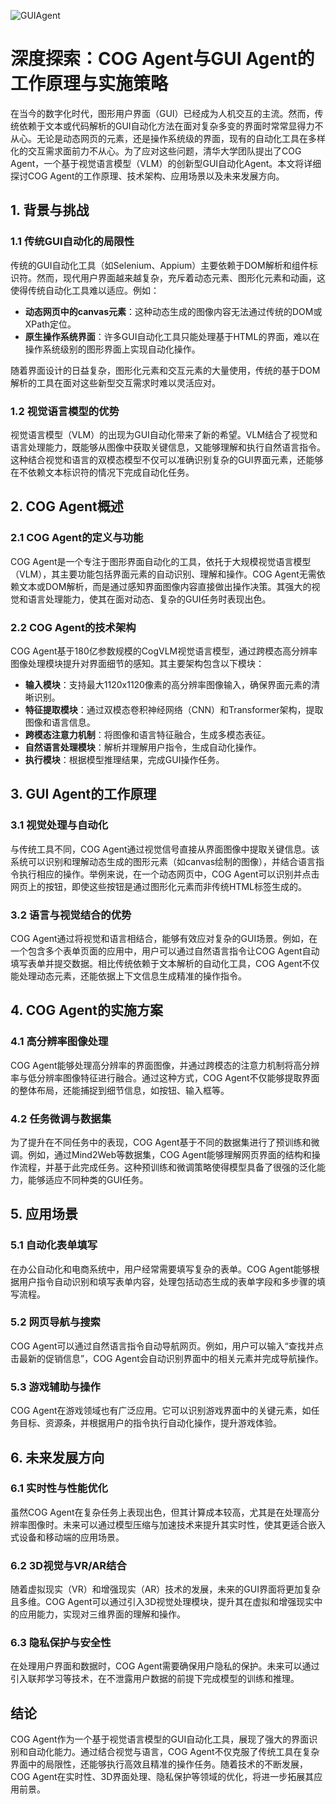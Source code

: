 ![GUIAgent](BigModel/GUIAgent/GUIAgent.png)
# 深度探索：COG Agent与GUI Agent的工作原理与实施策略

在当今的数字化时代，图形用户界面（GUI）已经成为人机交互的主流。然而，传统依赖于文本或代码解析的GUI自动化方法在面对复杂多变的界面时常常显得力不从心。无论是动态网页的元素，还是操作系统级的界面，现有的自动化工具在多样化的交互需求面前力不从心。为了应对这些问题，清华大学团队提出了COG Agent，一个基于视觉语言模型（VLM）的创新型GUI自动化Agent。本文将详细探讨COG Agent的工作原理、技术架构、应用场景以及未来发展方向。

## 1. 背景与挑战

### 1.1 传统GUI自动化的局限性

传统的GUI自动化工具（如Selenium、Appium）主要依赖于DOM解析和组件标识符。然而，现代用户界面越来越复杂，充斥着动态元素、图形化元素和动画，这使得传统自动化工具难以适应。例如：

- **动态网页中的canvas元素**：这种动态生成的图像内容无法通过传统的DOM或XPath定位。
- **原生操作系统界面**：许多GUI自动化工具只能处理基于HTML的界面，难以在操作系统级别的图形界面上实现自动化操作。

随着界面设计的日益复杂，图形化元素和交互元素的大量使用，传统的基于DOM解析的工具在面对这些新型交互需求时难以灵活应对。

### 1.2 视觉语言模型的优势

视觉语言模型（VLM）的出现为GUI自动化带来了新的希望。VLM结合了视觉和语言处理能力，既能够从图像中获取关键信息，又能够理解和执行自然语言指令。这种结合视觉和语言的双模态模型不仅可以准确识别复杂的GUI界面元素，还能够在不依赖文本标识符的情况下完成自动化任务。

## 2. COG Agent概述

### 2.1 COG Agent的定义与功能

COG Agent是一个专注于图形界面自动化的工具，依托于大规模视觉语言模型（VLM），其主要功能包括界面元素的自动识别、理解和操作。COG Agent无需依赖文本或DOM解析，而是通过感知界面图像内容直接做出操作决策。其强大的视觉和语言处理能力，使其在面对动态、复杂的GUI任务时表现出色。

### 2.2 COG Agent的技术架构

COG Agent基于180亿参数规模的CogVLM视觉语言模型，通过跨模态高分辨率图像处理模块提升对界面细节的感知。其主要架构包含以下模块：

- **输入模块**：支持最大1120x1120像素的高分辨率图像输入，确保界面元素的清晰识别。
- **特征提取模块**：通过双模态卷积神经网络（CNN）和Transformer架构，提取图像和语言信息。
- **跨模态注意力机制**：将图像和语言特征融合，生成多模态表征。
- **自然语言处理模块**：解析并理解用户指令，生成自动化操作。
- **执行模块**：根据模型推理结果，完成GUI操作任务。

## 3. GUI Agent的工作原理

### 3.1 视觉处理与自动化

与传统工具不同，COG Agent通过视觉信号直接从界面图像中提取关键信息。该系统可以识别和理解动态生成的图形元素（如canvas绘制的图像），并结合语言指令执行相应的操作。举例来说，在一个动态网页中，COG Agent可以识别并点击网页上的按钮，即使这些按钮是通过图形化元素而非传统HTML标签生成的。

### 3.2 语言与视觉结合的优势

COG Agent通过将视觉和语言相结合，能够有效应对复杂的GUI场景。例如，在一个包含多个表单页面的应用中，用户可以通过自然语言指令让COG Agent自动填写表单并提交数据。相比传统依赖于文本解析的自动化工具，COG Agent不仅能处理动态元素，还能依据上下文信息生成精准的操作指令。

## 4. COG Agent的实施方案

### 4.1 高分辨率图像处理

COG Agent能够处理高分辨率的界面图像，并通过跨模态的注意力机制将高分辨率与低分辨率图像特征进行融合。通过这种方式，COG Agent不仅能够提取界面的整体布局，还能捕捉到细节信息，如按钮、输入框等。

### 4.2 任务微调与数据集

为了提升在不同任务中的表现，COG Agent基于不同的数据集进行了预训练和微调。例如，通过Mind2Web等数据集，COG Agent能够理解网页界面的结构和操作流程，并基于此完成任务。这种预训练和微调策略使得模型具备了很强的泛化能力，能够适应不同种类的GUI任务。

## 5. 应用场景

### 5.1 自动化表单填写

在办公自动化和电商系统中，用户经常需要填写复杂的表单。COG Agent能够根据用户指令自动识别和填写表单内容，处理包括动态生成的表单字段和多步骤的填写流程。

### 5.2 网页导航与搜索

COG Agent可以通过自然语言指令自动导航网页。例如，用户可以输入“查找并点击最新的促销信息”，COG Agent会自动识别界面中的相关元素并完成导航操作。

### 5.3 游戏辅助与操作

COG Agent在游戏领域也有广泛应用。它可以识别游戏界面中的关键元素，如任务目标、资源条，并根据用户的指令执行自动化操作，提升游戏体验。

## 6. 未来发展方向

### 6.1 实时性与性能优化

虽然COG Agent在复杂任务上表现出色，但其计算成本较高，尤其是在处理高分辨率图像时。未来可以通过模型压缩与加速技术来提升其实时性，使其更适合嵌入式设备和移动端的应用场景。

### 6.2 3D视觉与VR/AR结合

随着虚拟现实（VR）和增强现实（AR）技术的发展，未来的GUI界面将更加复杂且多维。COG Agent可以通过引入3D视觉处理模块，提升其在虚拟和增强现实中的应用能力，实现对三维界面的理解和操作。

### 6.3 隐私保护与安全性

在处理用户界面和数据时，COG Agent需要确保用户隐私的保护。未来可以通过引入联邦学习等技术，在不泄露用户数据的前提下完成模型的训练和推理。

## 结论

COG Agent作为一个基于视觉语言模型的GUI自动化工具，展现了强大的界面识别和自动化能力。通过结合视觉与语言，COG Agent不仅克服了传统工具在复杂界面中的局限性，还能够执行高效且精准的操作任务。随着技术的不断发展，COG Agent在实时性、3D界面处理、隐私保护等领域的优化，将进一步拓展其应用前景。
